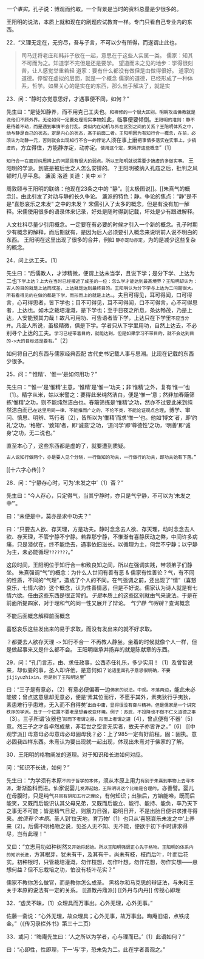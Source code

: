 *一个事实*。孔子说：博观而约取。一个背景是当时的资料总量是少很多的。

王阳明的说法，本质上就和现在的刷题应试教育一样。专门只看自己专业内的东西。

22．“义理无定在，无穷尽，吾与子言，不可以少有所得，而遂谓止此也，

>司马迁将老庄和韩非子放在一起，意思在于这些人实属一类。
>儒家：知其不可而为之。知道学不完但是还是要学。
>望道而未之见的地步：学得很刻苦，让人感觉举重若轻
>道家：要有什么都没有做但是由做得很好。
>道家的道德。停留在虚拟的层面，就是一个概念
>儒家的道德，已经形成了一种体系，哲学。如果关心的是实在的东西，那么出手解决了，就是实

23．问：“静时亦觉意思好，才遇事便不同，如何？”

先生曰：“是徒知静养，而不用克己工夫也。`和禅修的一个很大区别。明朝攻击佛教就是说他们不顾外界。无论如何一定要处理现实事物`如此，临事便要倾倒。`王阳明的准则：静不是待着不动，而是遇到事情不会打乱。类似内在动机与外在区别之间的关系？王阳明体系之中，动与静是自己的状态，定是内心的状态，高于前面二者。王阳明因为有知行合一概念，在前，必须认为动静一元，否则就会出现知行不合一的悖论`人须在事上磨`把事情多落实在实事上，少搞虚的`，方立得住，方能静亦定，动亦定。`使用这个定，来隔开这些概念`”〔1〕

`知行合一在面对纯思辨上的问题具有很大的弱点。所以王阳明就说需要少搞虚的多做实事。`
王阳明的学派。到底是被后世之人怎么安排的。？王阳明被纳入孔庙之后，批判之风顿时几乎平息。
濂溪
洛道
关道：关中
xi？

周敦颐与王阳明的联络：他现在23条之中的 “静”。[[太极图说]]。[[朱熹气的概念]]。由此引发了对动与静的长久争论。
濂派的特色：静。争论的焦点：“静”是不是“喜怒哀乐之未发”
之中的未发？
宋儒引入了太多的概念，但是有没有加一解释。宋儒使用很多的语录体来记录，好处是随时得到记载，坏处是少有跟进解释。

人文社科尽量少引用概念。一定要在有必要的时候才引入一个新的概念。孔子时期少有概念的解释，而后期就有，是因为后人必须要引入概念来说明前人说不明白的东西。
王阳明在这里出现了很多的合并，例如 `静亦定动亦定`，为的是减少这些复杂的概念。

24．问上达工夫。〔1〕

先生曰：“后儒教人，才涉精微，便谓上达未当学，且说下学；是分下学、上达为二也`下学上达？上大在当时已经接近了成圣的一位：怎么学才能达到最高境界？王阳明却认为：古人的目的就是上达而成圣，上达就是达到最终目的。王阳明认为分下学与上达为二问题很大。所有看得见的在做的都是下学，而形而上的就是上达。`。夫目可得见，耳可得闻，口可得言，心可得思者，皆下学也；目不可得见，耳不可得闻，口不可得言，心不可得思者，上达也。如木之栽培灌溉，是下学也；至于日夜之所息，条达畅茂，乃是上达，人安能预其力哉！故凡可用功、可告语者皆下学，上达只在下学里`不应当分开`。凡圣人所说，虽极精微，俱是下学。学者只从下学里用功，自然上达去，不必别寻个上达的工夫。`学习已经带着目的，就能达到。但是如果学习不带目的，就不会达到目的->大的目标还是要有。`”〔2〕

如何将自己的东西与儒家经典匹配
古代史书记载人事与思潮。比现在记载的东西少很多。

25．问：“‘惟精’、‘惟一’是如何用功？”

先生曰：“‘惟一’是‘惟精’主意，‘惟精’是‘惟一’功夫；非‘惟精’之外，复有‘惟一’也〔1〕。精字从米，姑以米譬之：要得此米纯然洁白，便是‘惟一’意；然非加舂簸筛拣‘惟精’之功，则不能纯然洁白也。舂簸筛拣是‘惟精’之功，然亦不过要此米到纯然洁白而已`在这里用同一律、不能推而广之的、不伦不类，不能论证观点合理`。博学、审问、慎思、明辨、笃行者〔2〕，皆所以为‘惟精’而求‘惟一’也。他如‘博文’者，即‘约礼’之功，‘格物’、‘致知’者，即‘诚意’之功，‘道问学’即‘尊德性’之功，‘明善’即‘诚身’之功，无二说也。”

直至本心了，这些东西都是虚的了，就要遭到质疑。

```5
古人说知行做两个，亦是要人见个分晓，一行做知的功夫，一行做行的功夫，即功夫始有下落。”
```

[[十六字心传]]？

28．问：“宁静存心时，可为‘未发之中’〔1〕否？”

先生曰：“今人存心，只定得气，当其宁静时，亦只是气宁静，不可以为‘未发之中’”。

曰：“未便是中，莫亦是求中功夫？”

曰：“只要去人欲、存天理，方是功夫。静时念念去人欲、存天理，动时念念去人欲、存天理，不管宁静不宁静。若靠那宁静，不惟渐有喜静厌动之弊，中间许多病痛，只是潜伏在，终不能绝去，遇事依旧滋长。以循理为主，何尝不宁静；以宁静为主，未必能循理`???????`。”

这段时间，王阳明位于知行合一和致良知之间，所以在强调实践，带领弟子们静坐。
朱熹强调“气”的概念：为什么人世间有善有恶 & 儒家有性善论？气，有不同的性质，不同的“气理”，造成了个人的不同。在气强调之前，还出现了“情”（喜怒哀乐，七情六欲）这个概念，认为性善情恶，但是不好说。儒家认为诗人就是有七情六欲。任由这些东西是很正常的。*于是*本质上的这些区别就由气来说法。于是在前面所提四家，对于理和气的同一性又展开了辩论。
*气宁静* *气明镜*？查询概念

不能后面概念解释前面概念

喜怒哀乐这些发出来的易于求取，而没有发出来的就不好求取。

？都要去人欲存天理 `->` 知行不合一
不再教人静坐。坐着的时候就像个人一样，但是做起事来又是什么都不会。
王阳明继承并扬弃的就是陈献章的东西。

29．问：“孔门言志，由、求任政事，公西赤任礼乐，多少实用！〔1〕及曾晳说来，却似耍的事，圣人却许他，是意何如？`论语里面孔子意思很明确，不要jijiyuzhixin，但是到了王阳明这里`”

曰：“三子是有意必，〔2〕有意必便偏著一边`佛家的说法。中观。不落两边`，能此未必能彼；曾点这意思却无意必，便是‘素其位而行，不愿乎其外，素夷狄行乎夷狄，素患难行乎患难，无入而不自得矣’`出自中庸，显得很没有奋斗精神。但是儒家是一个讲究秩序的学派。处于一个位置不要老是想着改变环境。例子：苏武，不投降也不做不仁义道德之事`〔3〕。三子所谓‘汝器也’`形而下者谓之器，形而上者谓之道`〔4〕，曾点便有‘不器’〔5〕意。然三子之才各卓然成章，非若世之空言无实者，故夫子亦皆许之。”〔6〕
[[中观学派]]
毋意毋必毋意毋必毋固毋我？必：上了985一定有好前程。固：固执。意必固我四样东西。朱熹认为要出现就一起出现，体现出朱熹对于佛家的了解。

30．王阳明的格物阐发的道理。对于知识和长进如何对应。

问：“知识不长进，如何？”

先生曰：“为学须有本原`不同于哲学的本体`，须从本原上用力`有别于朱熹到事物上去寻本源`，渐渐盈科而进。仙家说婴儿`发源起始，王阳明说这个比喻是合理的`，亦善譬。婴儿在母腹时，只是纯气`共同有阴阳五行之理论`，有何知识；出胎后，方始能啼，既而后能笑，又既而后能识认其父母兄弟，又既而后能立、能行、能持、能负，卒乃天下之事无不可能；皆是精气日足，则筋力日强，聪明日开，不是出胎日便讲求推寻得来。*故须有个本原*。圣人到‘位天地，育万物’〔1〕也只从‘喜怒哀乐未发之中’上养来〔2〕。后儒不明格物之说，见圣人无不知、无不能，便欲于初下手时讲求得尽，岂有此理！”

又曰：“立志用功如种树然`又开始将起始。所以王阳明强调正心先于格物。王阳明的体系内的知识长进`，方其根芽，犹未有干，及其有干，尚未有枝，枝而后叶，叶而后花实。初种根时，只管栽培灌溉，勿作枝想，勿作叶想，勿作花想，勿作实想——悬想何益？但不忘栽培之功，怕没有枝叶花实？”

儒家不教你怎么做官，而是教你怎么成圣。
黑格尔和马克思的辩证法，与朱和王关于本原的说法有一定的关系。
[[道教丹鼎派]]
[[外丹与内丹]]
传授心即理





32．“虚灵不昧，〔1〕众理具而万事出。心外无理，心外无事。”

佐藤一斋说：“心外无理，故众理具；心外无事，故万事出。晦庵旧语，点铁成金。”（《传习录栏外书》第三十二页）

33．或问：“晦庵先生曰：‘人之所以为学者，心与理而已。’〔1〕此语如何？”

曰：“心即性，性即理，下一‘与’字，恐未免为二。此在学者善观之。”







